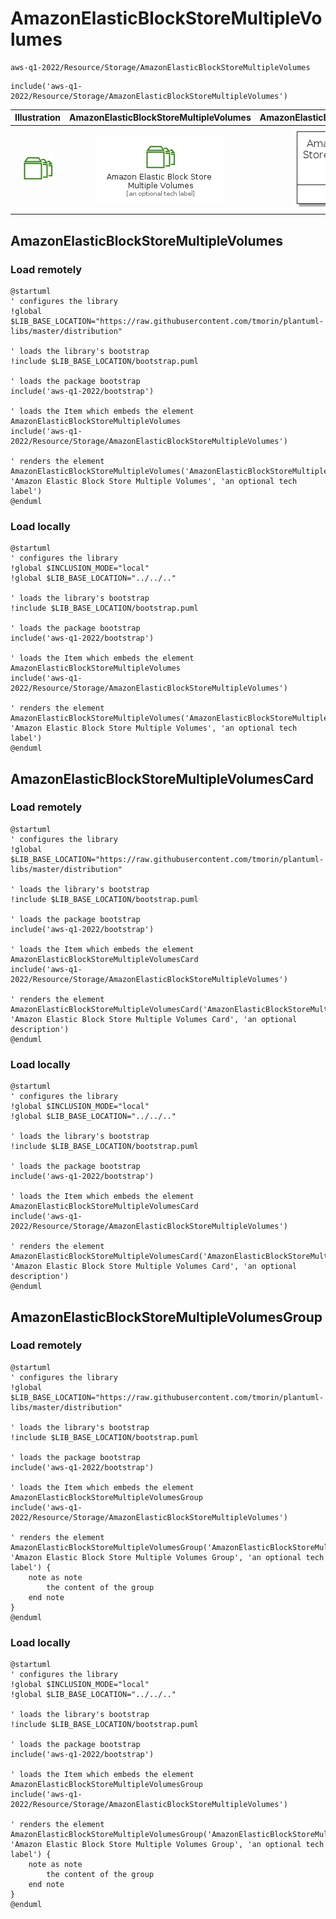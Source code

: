 # AmazonElasticBlockStoreMultipleVolumes


```text
aws-q1-2022/Resource/Storage/AmazonElasticBlockStoreMultipleVolumes
```

```text
include('aws-q1-2022/Resource/Storage/AmazonElasticBlockStoreMultipleVolumes')
```



| Illustration | AmazonElasticBlockStoreMultipleVolumes | AmazonElasticBlockStoreMultipleVolumesCard | AmazonElasticBlockStoreMultipleVolumesGroup |
| :---: | :---: | :---: | :---: |
| ![illustration for Illustration](../../../aws-q1-2022/Resource/Storage/AmazonElasticBlockStoreMultipleVolumes.png) | ![illustration for AmazonElasticBlockStoreMultipleVolumes](../../../aws-q1-2022/Resource/Storage/AmazonElasticBlockStoreMultipleVolumes.Local.png) | ![illustration for AmazonElasticBlockStoreMultipleVolumesCard](../../../aws-q1-2022/Resource/Storage/AmazonElasticBlockStoreMultipleVolumesCard.Local.png) | ![illustration for AmazonElasticBlockStoreMultipleVolumesGroup](../../../aws-q1-2022/Resource/Storage/AmazonElasticBlockStoreMultipleVolumesGroup.Local.png) |




## AmazonElasticBlockStoreMultipleVolumes

### Load remotely
```plantuml
@startuml
' configures the library
!global $LIB_BASE_LOCATION="https://raw.githubusercontent.com/tmorin/plantuml-libs/master/distribution"

' loads the library's bootstrap
!include $LIB_BASE_LOCATION/bootstrap.puml

' loads the package bootstrap
include('aws-q1-2022/bootstrap')

' loads the Item which embeds the element AmazonElasticBlockStoreMultipleVolumes
include('aws-q1-2022/Resource/Storage/AmazonElasticBlockStoreMultipleVolumes')

' renders the element
AmazonElasticBlockStoreMultipleVolumes('AmazonElasticBlockStoreMultipleVolumes', 'Amazon Elastic Block Store Multiple Volumes', 'an optional tech label')
@enduml
```

### Load locally
```plantuml
@startuml
' configures the library
!global $INCLUSION_MODE="local"
!global $LIB_BASE_LOCATION="../../.."

' loads the library's bootstrap
!include $LIB_BASE_LOCATION/bootstrap.puml

' loads the package bootstrap
include('aws-q1-2022/bootstrap')

' loads the Item which embeds the element AmazonElasticBlockStoreMultipleVolumes
include('aws-q1-2022/Resource/Storage/AmazonElasticBlockStoreMultipleVolumes')

' renders the element
AmazonElasticBlockStoreMultipleVolumes('AmazonElasticBlockStoreMultipleVolumes', 'Amazon Elastic Block Store Multiple Volumes', 'an optional tech label')
@enduml
```

## AmazonElasticBlockStoreMultipleVolumesCard

### Load remotely
```plantuml
@startuml
' configures the library
!global $LIB_BASE_LOCATION="https://raw.githubusercontent.com/tmorin/plantuml-libs/master/distribution"

' loads the library's bootstrap
!include $LIB_BASE_LOCATION/bootstrap.puml

' loads the package bootstrap
include('aws-q1-2022/bootstrap')

' loads the Item which embeds the element AmazonElasticBlockStoreMultipleVolumesCard
include('aws-q1-2022/Resource/Storage/AmazonElasticBlockStoreMultipleVolumes')

' renders the element
AmazonElasticBlockStoreMultipleVolumesCard('AmazonElasticBlockStoreMultipleVolumesCard', 'Amazon Elastic Block Store Multiple Volumes Card', 'an optional description')
@enduml
```

### Load locally
```plantuml
@startuml
' configures the library
!global $INCLUSION_MODE="local"
!global $LIB_BASE_LOCATION="../../.."

' loads the library's bootstrap
!include $LIB_BASE_LOCATION/bootstrap.puml

' loads the package bootstrap
include('aws-q1-2022/bootstrap')

' loads the Item which embeds the element AmazonElasticBlockStoreMultipleVolumesCard
include('aws-q1-2022/Resource/Storage/AmazonElasticBlockStoreMultipleVolumes')

' renders the element
AmazonElasticBlockStoreMultipleVolumesCard('AmazonElasticBlockStoreMultipleVolumesCard', 'Amazon Elastic Block Store Multiple Volumes Card', 'an optional description')
@enduml
```

## AmazonElasticBlockStoreMultipleVolumesGroup

### Load remotely
```plantuml
@startuml
' configures the library
!global $LIB_BASE_LOCATION="https://raw.githubusercontent.com/tmorin/plantuml-libs/master/distribution"

' loads the library's bootstrap
!include $LIB_BASE_LOCATION/bootstrap.puml

' loads the package bootstrap
include('aws-q1-2022/bootstrap')

' loads the Item which embeds the element AmazonElasticBlockStoreMultipleVolumesGroup
include('aws-q1-2022/Resource/Storage/AmazonElasticBlockStoreMultipleVolumes')

' renders the element
AmazonElasticBlockStoreMultipleVolumesGroup('AmazonElasticBlockStoreMultipleVolumesGroup', 'Amazon Elastic Block Store Multiple Volumes Group', 'an optional tech label') {
    note as note
        the content of the group
    end note
}
@enduml
```

### Load locally
```plantuml
@startuml
' configures the library
!global $INCLUSION_MODE="local"
!global $LIB_BASE_LOCATION="../../.."

' loads the library's bootstrap
!include $LIB_BASE_LOCATION/bootstrap.puml

' loads the package bootstrap
include('aws-q1-2022/bootstrap')

' loads the Item which embeds the element AmazonElasticBlockStoreMultipleVolumesGroup
include('aws-q1-2022/Resource/Storage/AmazonElasticBlockStoreMultipleVolumes')

' renders the element
AmazonElasticBlockStoreMultipleVolumesGroup('AmazonElasticBlockStoreMultipleVolumesGroup', 'Amazon Elastic Block Store Multiple Volumes Group', 'an optional tech label') {
    note as note
        the content of the group
    end note
}
@enduml
```

